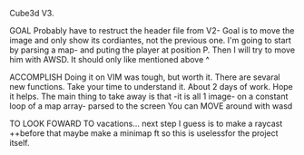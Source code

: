 Cube3d V3.

GOAL
Probably have to restruct the header file from V2- Goal is to move the image and only show its cordiantes, not the previous one. 
I'm going to start by parsing a map- and puting the player at position P. Then I will try to move him with AWSD. It should only like mentioned above ^

ACCOMPLISH
Doing it on VIM was tough, but worth it. There are sevaral new functions. Take your time to understand it. About 2 days of work. Hope it helps. The main thing to take away is that
-it is all 1 image- on a constant loop of a map array- parsed to the screen
You can MOVE around with wasd

TO LOOK FOWARD TO
vacations...
next step I guess is to make a raycast 
++before that maybe make a minimap ft so this is uselessfor the project itself.
